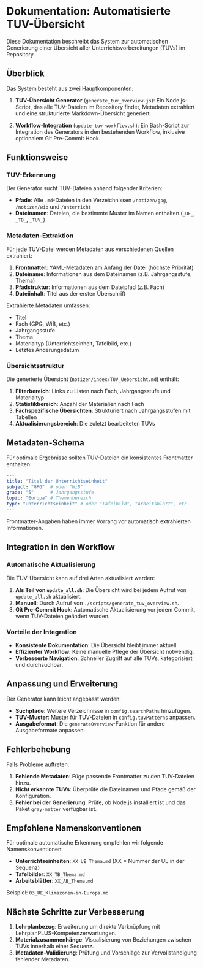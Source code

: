 # Dokumentation: Automatisierte TUV-Übersicht

Diese Dokumentation beschreibt das System zur automatischen Generierung einer Übersicht aller Unterrichtsvorbereitungen (TUVs) im Repository.

## Überblick

Das System besteht aus zwei Hauptkomponenten:

1. **TUV-Übersicht Generator** (`generate_tuv_overview.js`): Ein Node.js-Script, das alle TUV-Dateien im Repository findet, Metadaten extrahiert und eine strukturierte Markdown-Übersicht generiert.

2. **Workflow-Integration** (`update-tuv-workflow.sh`): Ein Bash-Script zur Integration des Generators in den bestehenden Workflow, inklusive optionalem Git Pre-Commit Hook.

## Funktionsweise

### TUV-Erkennung

Der Generator sucht TUV-Dateien anhand folgender Kriterien:

- **Pfade**: Alle `.md`-Dateien in den Verzeichnissen `/notizen/gpg`, `/notizen/wib` und `/unterricht`
- **Dateinamen**: Dateien, die bestimmte Muster im Namen enthalten (`_UE_`, `_TB_`, `_TUV_`)

### Metadaten-Extraktion

Für jede TUV-Datei werden Metadaten aus verschiedenen Quellen extrahiert:

1. **Frontmatter**: YAML-Metadaten am Anfang der Datei (höchste Priorität)
2. **Dateiname**: Informationen aus dem Dateinamen (z.B. Jahrgangsstufe, Thema)
3. **Pfadstruktur**: Informationen aus dem Dateipfad (z.B. Fach)
4. **Dateiinhalt**: Titel aus der ersten Überschrift

Extrahierte Metadaten umfassen:
- Titel
- Fach (GPG, WiB, etc.)
- Jahrgangsstufe
- Thema
- Materialtyp (Unterrichtseinheit, Tafelbild, etc.)
- Letztes Änderungsdatum

### Übersichtsstruktur

Die generierte Übersicht (`notizen/index/TUV_Uebersicht.md`) enthält:

1. **Filterbereich**: Links zu Listen nach Fach, Jahrgangsstufe und Materialtyp
2. **Statistikbereich**: Anzahl der Materialien nach Fach
3. **Fachspezifische Übersichten**: Strukturiert nach Jahrgangsstufen mit Tabellen
4. **Aktualisierungsbereich**: Die zuletzt bearbeiteten TUVs

## Metadaten-Schema

Für optimale Ergebnisse sollten TUV-Dateien ein konsistentes Frontmatter enthalten:

```yaml
---
title: "Titel der Unterrichtseinheit"
subject: "GPG"  # oder "WiB"
grade: "5"      # Jahrgangsstufe
topic: "Europa" # Themenbereich
type: "Unterrichtseinheit" # oder "Tafelbild", "Arbeitsblatt", etc.
---
```

Frontmatter-Angaben haben immer Vorrang vor automatisch extrahierten Informationen.

## Integration in den Workflow

### Automatische Aktualisierung

Die TUV-Übersicht kann auf drei Arten aktualisiert werden:

1. **Als Teil von `update_all.sh`**: Die Übersicht wird bei jedem Aufruf von `update_all.sh` aktualisiert.
2. **Manuell**: Durch Aufruf von `./scripts/generate_tuv_overview.sh`.
3. **Git Pre-Commit Hook**: Automatische Aktualisierung vor jedem Commit, wenn TUV-Dateien geändert wurden.

### Vorteile der Integration

- **Konsistente Dokumentation**: Die Übersicht bleibt immer aktuell.
- **Effizienter Workflow**: Keine manuelle Pflege der Übersicht notwendig.
- **Verbesserte Navigation**: Schneller Zugriff auf alle TUVs, kategorisiert und durchsuchbar.

## Anpassung und Erweiterung

Der Generator kann leicht angepasst werden:

- **Suchpfade**: Weitere Verzeichnisse in `config.searchPaths` hinzufügen.
- **TUV-Muster**: Muster für TUV-Dateien in `config.tuvPatterns` anpassen.
- **Ausgabeformat**: Die `generateOverview`-Funktion für andere Ausgabeformate anpassen.

## Fehlerbehebung

Falls Probleme auftreten:

1. **Fehlende Metadaten**: Füge passende Frontmatter zu den TUV-Dateien hinzu.
2. **Nicht erkannte TUVs**: Überprüfe die Dateinamen und Pfade gemäß der Konfiguration.
3. **Fehler bei der Generierung**: Prüfe, ob Node.js installiert ist und das Paket `gray-matter` verfügbar ist.

## Empfohlene Namenskonventionen

Für optimale automatische Erkennung empfehlen wir folgende Namenskonventionen:

- **Unterrichtseinheiten**: `XX_UE_Thema.md` (XX = Nummer der UE in der Sequenz)
- **Tafelbilder**: `XX_TB_Thema.md`
- **Arbeitsblätter**: `XX_AB_Thema.md`

Beispiel: `03_UE_Klimazonen-in-Europa.md`

## Nächste Schritte zur Verbesserung

1. **Lehrplanbezug**: Erweiterung um direkte Verknüpfung mit LehrplanPLUS-Kompetenzerwartungen.
2. **Materialzusammenhänge**: Visualisierung von Beziehungen zwischen TUVs innerhalb einer Sequenz.
3. **Metadaten-Validierung**: Prüfung und Vorschläge zur Vervollständigung fehlender Metadaten.
